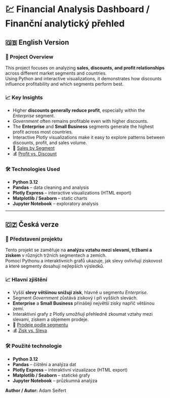 # 💹 Financial Analysis Dashboard / Finanční analytický přehled

## 🇬🇧 English Version

### 🧾 Project Overview
This project focuses on analyzing **sales, discounts, and profit relationships** across different market segments and countries.  
Using Python and interactive visualizations, it demonstrates how discounts influence profitability and which segments perform best.

### 📈 Key Insights
- Higher **discounts generally reduce profit**, especially within the *Enterprise* segment.  
- *Government* often remains profitable even with higher discounts.  
- The **Enterprise** and **Small Business** segments generate the highest profit across most countries.  
- Interactive Plotly visualizations make it easy to explore patterns between discounts, profit, and sales volume.
- 🧭 [Sales by Segment](https://adam8eifert.github.io/financial_analysis/profit_by_segment_country.html)
- 💰 [Profit vs. Discount](https://adam8eifert.github.io/financial_analysis/profit_vs_discount.html)

### 🛠️ Technologies Used
- **Python 3.12**
- **Pandas** – data cleaning and analysis  
- **Plotly Express** – interactive visualizations (HTML export)  
- **Matplotlib / Seaborn** – static charts  
- **Jupyter Notebook** – exploratory analysis  

---

## 🇨🇿 Česká verze

### 🧾 Představení projektu
Tento projekt se zaměřuje na **analýzu vztahu mezi slevami, tržbami a ziskem** v různých tržních segmentech a zemích.  
Pomocí Pythonu a interaktivních grafů ukazuje, jak slevy ovlivňují ziskovost a které segmenty dosahují nejlepších výsledků.

### 📈 Hlavní zjištění
- Vyšší **slevy většinou snižují zisk**, hlavně u segmentu *Enterprise*.  
- Segment *Government* zůstává ziskový i při vyšších slevách.  
- **Enterprise** a **Small Business** přinášejí největší zisky napříč většinou zemí.  
- Interaktivní grafy z Plotly umožňují přehledně zkoumat vztahy mezi slevami, ziskem a objemem prodeje.
- 🧭 [Prodeje podle segmentu](https://adam8eifert.github.io/financial_analysis/profit_by_segment_country.html)  
- 💰 [Zisk vs. Sleva](https://adam8eifert.github.io/financial_analysis/profit_vs_discount.html)

### 🛠️ Použité technologie
- **Python 3.12**
- **Pandas** – čištění a analýza dat  
- **Plotly Express** – interaktivní vizualizace (HTML export)  
- **Matplotlib / Seaborn** – statické grafy  
- **Jupyter Notebook** – průzkumná analýza  

**Author / Autor:** Adam Seifert  

